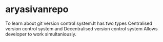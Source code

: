 # aryasivanrepo
To learn about git
version control system.It has two types
Centralised version control system and Decentralised version control system
Allows developer to work simultaniously.
